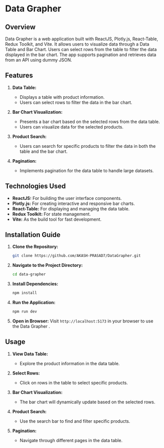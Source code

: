 # Data Grapher

## Overview

Data Grapher is a web application built with ReactJS, Plotly.js, React-Table, Redux Toolkit, and Vite. It allows users to visualize data through a Data Table and Bar Chart. Users can select rows from the table to filter the data displayed in the bar chart. The app supports pagination and retrieves data from an API using dummy JSON.

## Features

1. **Data Table:**

   - Displays a table with product information.
   - Users can select rows to filter the data in the bar chart.

2. **Bar Chart Visualization:**

   - Presents a bar chart based on the selected rows from the data table.
   - Users can visualize data for the selected products.

3. **Product Search:**

   - Users can search for specific products to filter the data in both the table and the bar chart.

4. **Pagination:**
   - Implements pagination for the data table to handle large datasets.

## Technologies Used

- **ReactJS:** For building the user interface components.
- **Plotly.js:** For creating interactive and responsive bar charts.
- **React-Table:** For displaying and managing the data table.
- **Redux Toolkit:** For state management.
- **Vite:** As the build tool for fast development.

## Installation Guide

1. **Clone the Repository:**

   ```bash
   git clone https://github.com/AKASH-PRASAD7/DataGrapher.git
   ```

2. **Navigate to the Project Directory:**

   ```bash
   cd data-grapher
   ```

3. **Install Dependencies:**

   ```bash
   npm install
   ```

4. **Run the Application:**

   ```bash
   npm run dev
   ```

5. **Open in Browser:**
   Visit `http://localhost:5173` in your browser to use the Data Grapher .

## Usage

1. **View Data Table:**

   - Explore the product information in the data table.

2. **Select Rows:**

   - Click on rows in the table to select specific products.

3. **Bar Chart Visualization:**

   - The bar chart will dynamically update based on the selected rows.

4. **Product Search:**

   - Use the search bar to find and filter specific products.

5. **Pagination:**
   - Navigate through different pages in the data table.
